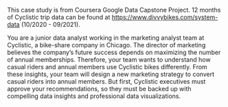 This case study is from Coursera Google Data Capstone Project. 12 months of Cyclistic trip data can be found at https://www.divvybikes.com/system-data (10/2020 - 09/2021). 

You are a junior data analyst working in the marketing analyst team at Cyclistic, a bike-share company in Chicago. The director of marketing believes the company’s future success depends on maximizing the number of annual memberships. Therefore, your team wants to understand how casual riders and annual members use Cyclistic bikes differently. From these insights, your team will design a new marketing strategy to convert casual riders into annual members. But first, Cyclistic executives must approve your recommendations, so they must be backed up with compelling data insights and professional data visualizations.

